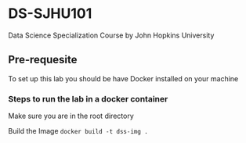 # DS-SJHU101
Data Science Specialization Course by John Hopkins University

## Pre-requesite
To set up this lab you should be have Docker installed on your machine

### Steps to run the lab in a docker container
Make sure you are in the root directory

Build the Image
`docker build -t dss-img .`

